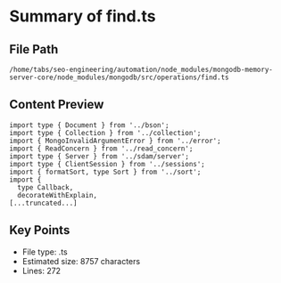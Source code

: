 # Summary of find.ts
  
## File Path
`/home/tabs/seo-engineering/automation/node_modules/mongodb-memory-server-core/node_modules/mongodb/src/operations/find.ts`

## Content Preview
```
import type { Document } from '../bson';
import type { Collection } from '../collection';
import { MongoInvalidArgumentError } from '../error';
import { ReadConcern } from '../read_concern';
import type { Server } from '../sdam/server';
import type { ClientSession } from '../sessions';
import { formatSort, type Sort } from '../sort';
import {
  type Callback,
  decorateWithExplain,
[...truncated...]
```

## Key Points
- File type: .ts
- Estimated size: 8757 characters
- Lines: 272
